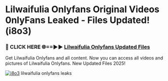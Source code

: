 # Lilwaifulia Onlyfans Original Videos 0nlyFans Leaked - Files Updated! (i8o3)

<h3>🔴 CLICK HERE 🌐==►► <a href="https://tinyurl.com/2wckxsce" rel="nofollow">Lilwaifulia Onlyfans Updated Files</a></h3>

Get Lilwaifulia Onlyfans and all content. Now you can access all videos and pictures of Lilwaifulia Onlyfans. New Updated Files 2025!

[![i8o3](https://i.imgur.com/AFduVYN.gif)](https://tinyurl.com/2wckxsce)
lilwaifulia onlyfans leaks